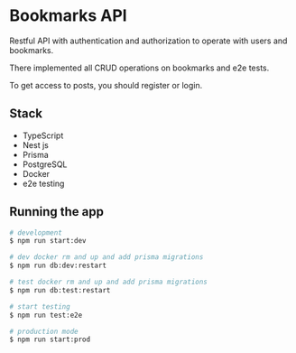 # Bookmarks API

Restful API with authentication and authorization to operate with users and bookmarks.
<br/>

There implemented all CRUD operations on bookmarks and e2e tests.
<br/>

To get access to posts, you should register or login.

## Stack

* TypeScript
* Nest js
* Prisma
* PostgreSQL
* Docker
* e2e testing

## Running the app

```bash
# development
$ npm run start:dev

# dev docker rm and up and add prisma migrations
$ npm run db:dev:restart 

# test docker rm and up and add prisma migrations
$ npm run db:test:restart

# start testing
$ npm run test:e2e

# production mode
$ npm run start:prod
```